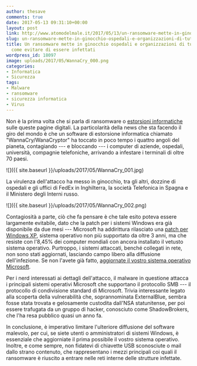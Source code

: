 ```yaml
---
author: thesave
comments: true
date: 2017-05-13 09:31:10+00:00
layout: post
link: http://www.atomodelmale.it/2017/05/13/un-ransomware-mette-in-ginocchio-ospedali-e-organizzazioni-di-tutto-il-mondo-ecco-come-evitare-di-essere-infettati/
slug: un-ransomware-mette-in-ginocchio-ospedali-e-organizzazioni-di-tutto-il-mondo-ecco-come-evitare-di-essere-infettati
title: Un ransomware mette in ginocchio ospedali e organizzazioni di tutto il Mondo.  Ecco
  come evitare di essere infettati
wordpress_id: 18097
image: uploads/2017/05/WannaCry_000.png
categories:
- Informatica
- Sicurezza
tags:
- Malware
- ransomware
- sicurezza informatica
- Virus
---
```


Non è la prima volta che si parla di ransomware o [estorsioni informatiche](/2015/12/28/estorsioni-informatiche-in-aumento-per-avere-indietro-i-propri-dati-ecco-come-evitare-i-ransomware.html) sulle queste pagine digitali. La particolarità della news che sta facendo il giro del mondo è che un software di estorsione informatica chiamato "WannaCry/WanaCryptor" ha toccato in poco tempo i quattro angoli del pianeta, contagiando --- e bloccando --- i computer di aziende, ospedali, università, compagnie telefoniche, arrivando a infestare i terminali di oltre 70 paesi.

![]({{ site.baseurl }}/uploads/2017/05/WannaCry_001.jpg)

La virulenza dell'attacco ha messo in ginocchio, tra gli altri, dozzine di ospedali e gli uffici di FedEx in Inghilterra, la società Telefonica in Spagna e il Ministero degli Interni russo.

![]({{ site.baseurl }}/uploads/2017/05/WannaCry_002.png)

Contagiosità a parte, ciò che fa pensare è che tale esito poteva essere largamente evitabile, dato che la patch per i sistemi Windows era già disponibile da due mesi --- Microsoft ha addirittura rilasciato una [patch per  Windows XP](http://www.catalog.update.microsoft.com/Search.aspx?q=KB4012598), sistema operativo non più supportato da oltre 3 anni, ma che resiste con l'8,45% dei computer mondiali con ancora installato il vetusto sistema operativo. Purtroppo, i sistemi attaccati, benché collegati in rete, non sono stati aggiornati, lasciando campo libero alla diffusione dell'infezione. Se non l'avete già fatto, [aggiornate il vostro sistema operativo Microsoft](http://www.catalog.update.microsoft.com/Search.aspx?q=KB4012598).

Per i nerd interessati ai dettagli dell'attacco, il malware in questione attacca i principali sistemi operativi Microsoft che supportano il protocollo SMB --- il protocollo di condivisione standard di Microsoft. Trivia interessante legato alla scoperta della vulnerabilità che, soprannominata ExternalBlue, sembra fosse stata trovata e gelosamente custodita dall'NSA statunitense, per poi essere trafugata da un gruppo di hacker, conosciuto come ShadowBrokers, che l'ha resa pubblico quasi un anno fa.

In conclusione, è imperativo limitare l'ulteriore diffusione del software malevolo, per cui, se siete utenti o amministratori di sistemi Windows, è essenziale che aggiorniate il prima possibile il vostro sistema operativo. Inoltre, e come sempre, non fidatevi di chiavette USB sconosciute o mail dallo strano contenuto, che rappresentano i mezzi principali coi quali il ransomware è riuscito a entrare nelle reti interne delle strutture infettate.
